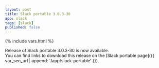 ```yaml
---
layout: post
title: Slack portable 3.0.3-30
app: slack
tags: [slack]
published: false
---
```

{% include vars.html %}

Release of Slack portable 3.0.3-30 is now available.<br />
You can find links to download this release on the [Slack portable page]({{ var_seo_url | append: '/app/slack-portable' }}).